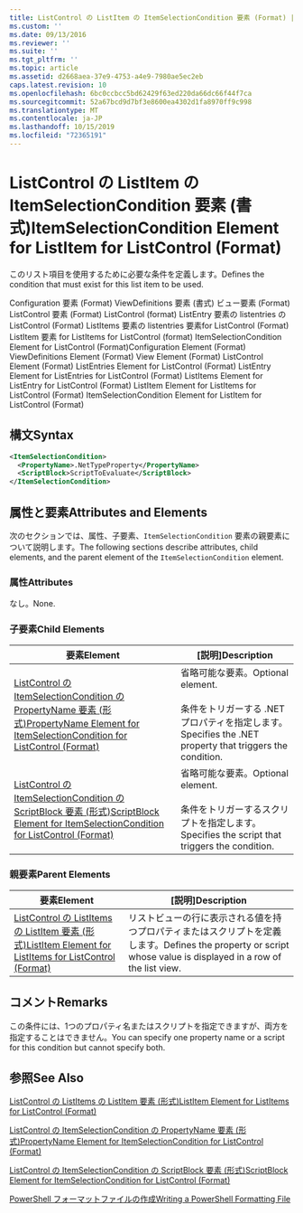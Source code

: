 ```yaml
---
title: ListControl の ListItem の ItemSelectionCondition 要素 (Format) |Microsoft Docs
ms.custom: ''
ms.date: 09/13/2016
ms.reviewer: ''
ms.suite: ''
ms.tgt_pltfrm: ''
ms.topic: article
ms.assetid: d2668aea-37e9-4753-a4e9-7980ae5ec2eb
caps.latest.revision: 10
ms.openlocfilehash: 6bc0ccbcc5bd62429f63ed220da66dc66f44f7ca
ms.sourcegitcommit: 52a67bcd9d7bf3e8600ea4302d1fa8970ff9c998
ms.translationtype: MT
ms.contentlocale: ja-JP
ms.lasthandoff: 10/15/2019
ms.locfileid: "72365191"
---
```

# <a name="itemselectioncondition-element-for-listitem-for-listcontrol-format"></a><span data-ttu-id="24b89-102">ListControl の ListItem の ItemSelectionCondition 要素 (書式)</span><span class="sxs-lookup"><span data-stu-id="24b89-102">ItemSelectionCondition Element for ListItem for ListControl (Format)</span></span>

<span data-ttu-id="24b89-103">このリスト項目を使用するために必要な条件を定義します。</span><span class="sxs-lookup"><span data-stu-id="24b89-103">Defines the condition that must exist for this list item to be used.</span></span>

<span data-ttu-id="24b89-104">Configuration 要素 (Format) ViewDefinitions 要素 (書式) ビュー要素 (Format) ListControl 要素 (Format) ListControl (format) ListEntry 要素の listentries の ListControl (Format) ListItems 要素の listentries 要素for ListControl (Format) ListItem 要素 for ListItems for ListControl (format) ItemSelectionCondition Element for ListControl (Format)</span><span class="sxs-lookup"><span data-stu-id="24b89-104">Configuration Element (Format) ViewDefinitions Element (Format) View Element (Format) ListControl Element (Format) ListEntries Element for ListControl (Format) ListEntry Element for ListEntries for ListControl (Format) ListItems Element for ListEntry for ListControl (Format) ListItem Element for ListItems for ListControl (Format) ItemSelectionCondition Element for ListItem for ListControl (Format)</span></span>

## <a name="syntax"></a><span data-ttu-id="24b89-105">構文</span><span class="sxs-lookup"><span data-stu-id="24b89-105">Syntax</span></span>

```xml
<ItemSelectionCondition>
  <PropertyName>.NetTypeProperty</PropertyName>
  <ScriptBlock>ScriptToEvaluate</ScriptBlock>
</ItemSelectionCondition>
```

## <a name="attributes-and-elements"></a><span data-ttu-id="24b89-106">属性と要素</span><span class="sxs-lookup"><span data-stu-id="24b89-106">Attributes and Elements</span></span>

<span data-ttu-id="24b89-107">次のセクションでは、属性、子要素、`ItemSelectionCondition` 要素の親要素について説明します。</span><span class="sxs-lookup"><span data-stu-id="24b89-107">The following sections describe attributes, child elements, and the parent element of the `ItemSelectionCondition` element.</span></span>

### <a name="attributes"></a><span data-ttu-id="24b89-108">属性</span><span class="sxs-lookup"><span data-stu-id="24b89-108">Attributes</span></span>

<span data-ttu-id="24b89-109">なし。</span><span class="sxs-lookup"><span data-stu-id="24b89-109">None.</span></span>

### <a name="child-elements"></a><span data-ttu-id="24b89-110">子要素</span><span class="sxs-lookup"><span data-stu-id="24b89-110">Child Elements</span></span>

|<span data-ttu-id="24b89-111">要素</span><span class="sxs-lookup"><span data-stu-id="24b89-111">Element</span></span>|<span data-ttu-id="24b89-112">[説明]</span><span class="sxs-lookup"><span data-stu-id="24b89-112">Description</span></span>|
|-------------|-----------------|
|[<span data-ttu-id="24b89-113">ListControl の ItemSelectionCondition の PropertyName 要素 (形式)</span><span class="sxs-lookup"><span data-stu-id="24b89-113">PropertyName Element for ItemSelectionCondition for ListControl (Format)</span></span>](./propertyname-element-for-itemselectioncondition-for-listcontrol-format.md)|<span data-ttu-id="24b89-114">省略可能な要素。</span><span class="sxs-lookup"><span data-stu-id="24b89-114">Optional element.</span></span><br /><br /> <span data-ttu-id="24b89-115">条件をトリガーする .NET プロパティを指定します。</span><span class="sxs-lookup"><span data-stu-id="24b89-115">Specifies the .NET property that triggers the condition.</span></span>|
|[<span data-ttu-id="24b89-116">ListControl の ItemSelectionCondition の ScriptBlock 要素 (形式)</span><span class="sxs-lookup"><span data-stu-id="24b89-116">ScriptBlock Element for ItemSelectionCondition for ListControl (Format)</span></span>](./scriptblock-element-for-itemselectioncondition-for-listcontrol-format.md)|<span data-ttu-id="24b89-117">省略可能な要素。</span><span class="sxs-lookup"><span data-stu-id="24b89-117">Optional element.</span></span><br /><br /> <span data-ttu-id="24b89-118">条件をトリガーするスクリプトを指定します。</span><span class="sxs-lookup"><span data-stu-id="24b89-118">Specifies the script that triggers the condition.</span></span>|

### <a name="parent-elements"></a><span data-ttu-id="24b89-119">親要素</span><span class="sxs-lookup"><span data-stu-id="24b89-119">Parent Elements</span></span>

|<span data-ttu-id="24b89-120">要素</span><span class="sxs-lookup"><span data-stu-id="24b89-120">Element</span></span>|<span data-ttu-id="24b89-121">[説明]</span><span class="sxs-lookup"><span data-stu-id="24b89-121">Description</span></span>|
|-------------|-----------------|
|[<span data-ttu-id="24b89-122">ListControl の ListItems の ListItem 要素 (形式)</span><span class="sxs-lookup"><span data-stu-id="24b89-122">ListItem Element for ListItems for ListControl (Format)</span></span>](./listitem-element-for-listitems-for-listcontrol-format.md)|<span data-ttu-id="24b89-123">リストビューの行に表示される値を持つプロパティまたはスクリプトを定義します。</span><span class="sxs-lookup"><span data-stu-id="24b89-123">Defines the property or script whose value is displayed in a row of the list view.</span></span>|

## <a name="remarks"></a><span data-ttu-id="24b89-124">コメント</span><span class="sxs-lookup"><span data-stu-id="24b89-124">Remarks</span></span>

<span data-ttu-id="24b89-125">この条件には、1つのプロパティ名またはスクリプトを指定できますが、両方を指定することはできません。</span><span class="sxs-lookup"><span data-stu-id="24b89-125">You can specify one property name or a script for this condition but cannot specify both.</span></span>

## <a name="see-also"></a><span data-ttu-id="24b89-126">参照</span><span class="sxs-lookup"><span data-stu-id="24b89-126">See Also</span></span>

[<span data-ttu-id="24b89-127">ListControl の ListItems の ListItem 要素 (形式)</span><span class="sxs-lookup"><span data-stu-id="24b89-127">ListItem Element for ListItems for ListControl (Format)</span></span>](./listitem-element-for-listitems-for-listcontrol-format.md)

[<span data-ttu-id="24b89-128">ListControl の ItemSelectionCondition の PropertyName 要素 (形式)</span><span class="sxs-lookup"><span data-stu-id="24b89-128">PropertyName Element for ItemSelectionCondition for ListControl (Format)</span></span>](./propertyname-element-for-itemselectioncondition-for-listcontrol-format.md)

[<span data-ttu-id="24b89-129">ListControl の ItemSelectionCondition の ScriptBlock 要素 (形式)</span><span class="sxs-lookup"><span data-stu-id="24b89-129">ScriptBlock Element for ItemSelectionCondition for ListControl (Format)</span></span>](./scriptblock-element-for-itemselectioncondition-for-listcontrol-format.md)

[<span data-ttu-id="24b89-130">PowerShell フォーマットファイルの作成</span><span class="sxs-lookup"><span data-stu-id="24b89-130">Writing a PowerShell Formatting File</span></span>](./writing-a-powershell-formatting-file.md)

